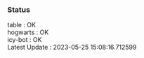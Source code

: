 ### Status


table : OK  
hogwarts : OK  
icy-bot : OK  
Latest Update : 2023-05-25 15:08:16.712599

